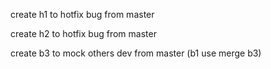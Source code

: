 create h1 to hotfix bug from master

create h2 to hotfix bug from master

create b3 to mock others dev from master (b1 use merge b3)